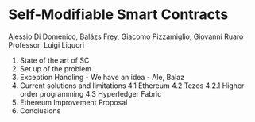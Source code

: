 # Self-Modifiable Smart Contracts

Alessio Di Domenico, Balázs Frey, Giacomo Pizzamiglio, Giovanni Ruaro
Professor: Luigi Liquori

1. State of the art of SC
2. Set up of the problem 
3. Exception Handling - We have an idea - Ale, Balaz
4. Current solutions and limitations 
    4.1 Ethereum 
    4.2 Tezos
      4.2.1 Higher-order programming 
    4.3 Hyperledger Fabric
5. Ethereum Improvement Proposal 
6. Conclusions 
